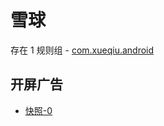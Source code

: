# 雪球

存在 1 规则组 - [com.xueqiu.android](/src/apps/com.xueqiu.android.ts)

## 开屏广告

- [快照-0](https://i.gkd.li/import/12776009)
